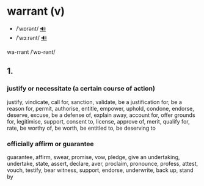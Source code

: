 # warrant (v)

- /ˈwɒrənt/ [🔊](https://www.oxfordlearnersdictionaries.com/media/english/uk_pron/w/war/warra/warrant__gb_1.mp3)
- /ˈwɔːrənt/ [🔊](https://www.oxfordlearnersdictionaries.com/media/english/us_pron/w/war/warra/warrant__us_1_rr.mp3)

wa-rrant /ˈwɒ-rənt/

## 1.

### justify or necessitate (a certain course of action)

justify, vindicate, call for, sanction, validate, be a justification for, be a reason for, permit, authorise, entitle, empower, uphold, condone, endorse, deserve, excuse, be a defense of, explain away, account for, offer grounds for, legitimise, support, consent to, license, approve of, merit, qualify for, rate, be worthy of, be worth, be entitled to, be deserving to

### officially affirm or guarantee

guarantee, affirm, swear, promise, vow, pledge, give an undertaking, undertake, state, assert, declare, aver, proclaim, pronounce, profess, attest, vouch, testify, bear witness, support, endorse, underwrite, back up, stand by